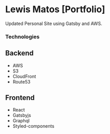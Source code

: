 # Lewis Matos [Portfolio]
Updated Personal Site using Gatsby and AWS.

### Technologies

## Backend

* AWS
* S3
* CloudFront
* Route53

## Frontend
* React
* Gatsbyjs
* Graphql
* Styled-components


